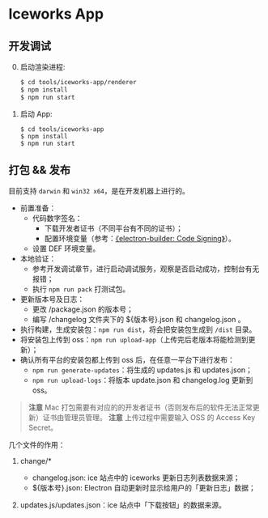 # Iceworks App

## 开发调试

0. 启动渲染进程:

    ```bash
    $ cd tools/iceworks-app/renderer
    $ npm install
    $ npm run start
    ```
0. 启动 App:

    ```
    $ cd tools/iceworks-app
    $ npm install
    $ npm run start
    ```

## 打包 && 发布

目前支持 `darwin` 和 `win32 x64`，是在开发机器上进行的。

- 前置准备：
    - 代码数字签名：
        - 下载开发者证书（不同平台有不同的证书）；
        - 配置环境变量（参考：[《electron-builder: Code Signing》](https://www.electron.build/code-signing)）。
    - 设置 DEF 环境变量。
- 本地验证：
    - 参考开发调试章节，进行启动调试服务，观察是否启动成功，控制台有无报错；
    - 执行 `npm run pack` 打测试包。
- 更新版本号及日志：
    - 更改 /package.json 的版本号；
    - 编写 /changelog 文件夹下的 ${版本号}.json 和 changelog.json 。
- 执行构建，生成安装包：`npm run dist`，将会把安装包生成到 `/dist` 目录。
- 将安装包上传到 oss：`npm run upload-app`（上传完后老版本将能检测到更新）；
- 确认所有平台的安装包都上传到 oss 后，在任意一平台下进行发布：
  - `npm run generate-updates`：将生成的 updates.js 和 updates.json；
  - `npm run upload-logs`：将版本 update.json 和 changelog.log 更新到 oss。

> **注意** Mac 打包需要有对应的的开发者证书（否则发布后的软件无法正常更新）证书由管理员管理。
> **注意** 上传过程中需要输入 OSS 的 Access Key Secret。

几个文件的作用：

1. change/*

    - changelog.json: ice 站点中的 iceworks 更新日志列表数据来源；
    - ${版本号}.json: Electron 自动更新时显示给用户的「更新日志」数据；
2. updates.js/updates.json：ice 站点中「下载按钮」的数据来源。